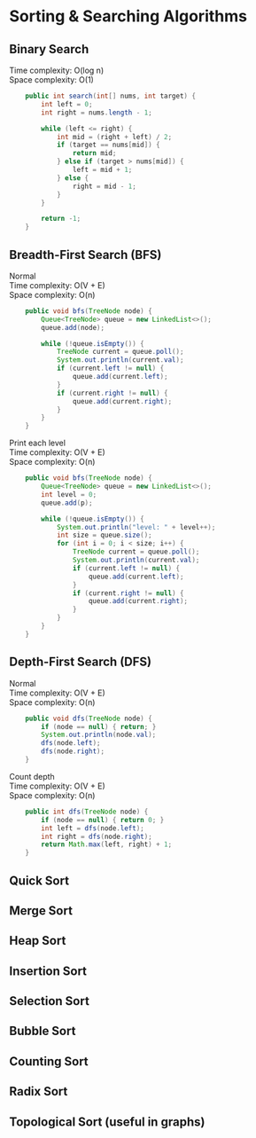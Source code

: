 # Sorting & Searching Algorithms

## Binary Search

Time complexity: O(log n)\
Space complexity: O(1)

```java
    public int search(int[] nums, int target) {
        int left = 0;
        int right = nums.length - 1;

        while (left <= right) {
            int mid = (right + left) / 2;
            if (target == nums[mid]) {
                return mid;
            } else if (target > nums[mid]) {
                left = mid + 1;
            } else {
                right = mid - 1;
            }
        }

        return -1;
    }
```

## Breadth-First Search (BFS)

Normal\
Time complexity: O(V + E)\
Space complexity: O(n)

```java
    public void bfs(TreeNode node) {
        Queue<TreeNode> queue = new LinkedList<>();
        queue.add(node);

        while (!queue.isEmpty()) {
            TreeNode current = queue.poll();
            System.out.println(current.val);
            if (current.left != null) {
                queue.add(current.left);
            }
            if (current.right != null) {
                queue.add(current.right);
            }
        }
    }
```

Print each level\
Time complexity: O(V + E)\
Space complexity: O(n)

```java
    public void bfs(TreeNode node) {
        Queue<TreeNode> queue = new LinkedList<>();
        int level = 0;
        queue.add(p);

        while (!queue.isEmpty()) {
            System.out.println("level: " + level++);
            int size = queue.size();
            for (int i = 0; i < size; i++) {
                TreeNode current = queue.poll();
                System.out.println(current.val);
                if (current.left != null) {
                    queue.add(current.left);
                }
                if (current.right != null) {
                    queue.add(current.right);
                }
            }
        }
    }
```

## Depth-First Search (DFS)

Normal\
Time complexity: O(V + E)\
Space complexity: O(n)

```java
    public void dfs(TreeNode node) {
        if (node == null) { return; }
        System.out.println(node.val);
        dfs(node.left);
        dfs(node.right);
    }
```

Count depth\
Time complexity: O(V + E)\
Space complexity: O(n)

```java
    public int dfs(TreeNode node) {
        if (node == null) { return 0; }
        int left = dfs(node.left);
        int right = dfs(node.right);
        return Math.max(left, right) + 1;
    }
```

## Quick Sort

## Merge Sort

## Heap Sort

## Insertion Sort

## Selection Sort

## Bubble Sort

## Counting Sort

## Radix Sort

## Topological Sort (useful in graphs)
